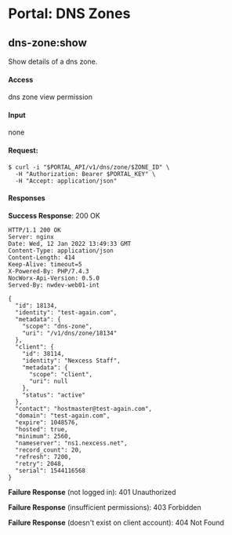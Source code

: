 # Portal: DNS Zones

## dns-zone:show
Show details of a dns zone.

#### Access
dns zone view permission

#### Input
none

#### Request:
```
$ curl -i "$PORTAL_API/v1/dns/zone/$ZONE_ID" \
  -H "Authorization: Bearer $PORTAL_KEY" \
  -H "Accept: application/json"
```

#### Responses
**Success Response**: 200 OK
```
HTTP/1.1 200 OK
Server: nginx
Date: Wed, 12 Jan 2022 13:49:33 GMT
Content-Type: application/json
Content-Length: 414
Keep-Alive: timeout=5
X-Powered-By: PHP/7.4.3
NocWorx-Api-Version: 0.5.0
Served-By: nwdev-web01-int

{
  "id": 18134,
  "identity": "test-again.com",
  "metadata": {
    "scope": "dns-zone",
    "uri": "/v1/dns/zone/18134"
  },
  "client": {
    "id": 38114,
    "identity": "Nexcess Staff",
    "metadata": {
      "scope": "client",
      "uri": null
    },
    "status": "active"
  },
  "contact": "hostmaster@test-again.com",
  "domain": "test-again.com",
  "expire": 1048576,
  "hosted": true,
  "minimum": 2560,
  "nameserver": "ns1.nexcess.net",
  "record_count": 20,
  "refresh": 7200,
  "retry": 2048,
  "serial": 1544116568
}
```

**Failure Response** (not logged in): 401 Unauthorized

**Failure Response** (insufficient permissions): 403 Forbidden

**Failure Response** (doesn't exist on client account): 404 Not Found
